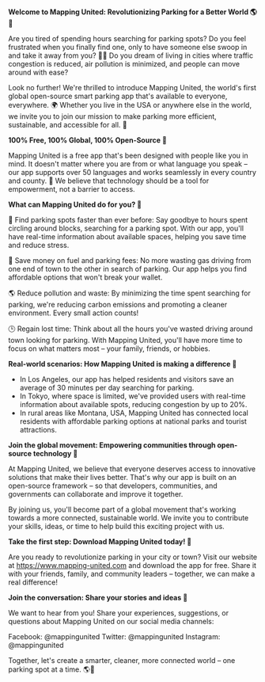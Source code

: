**Welcome to Mapping United: Revolutionizing Parking for a Better World 🌎💨**

Are you tired of spending hours searching for parking spots? Do you feel frustrated when you finally find one, only to have someone else swoop in and take it away from you? 🤦‍♀️ Do you dream of living in cities where traffic congestion is reduced, air pollution is minimized, and people can move around with ease?

Look no further! We're thrilled to introduce Mapping United, the world's first global open-source smart parking app that's available to everyone, everywhere. 🌍 Whether you live in the USA or anywhere else in the world, we invite you to join our mission to make parking more efficient, sustainable, and accessible for all. 🎉

**100% Free, 100% Global, 100% Open-Source 🤝**

Mapping United is a free app that's been designed with people like you in mind. It doesn't matter where you are from or what language you speak – our app supports over 50 languages and works seamlessly in every country and county. 💬 We believe that technology should be a tool for empowerment, not a barrier to access.

**What can Mapping United do for you? 🤔**

🚗 Find parking spots faster than ever before: Say goodbye to hours spent circling around blocks, searching for a parking spot. With our app, you'll have real-time information about available spaces, helping you save time and reduce stress.

💸 Save money on fuel and parking fees: No more wasting gas driving from one end of town to the other in search of parking. Our app helps you find affordable options that won't break your wallet.

🌎 Reduce pollution and waste: By minimizing the time spent searching for parking, we're reducing carbon emissions and promoting a cleaner environment. Every small action counts!

🕒 Regain lost time: Think about all the hours you've wasted driving around town looking for parking. With Mapping United, you'll have more time to focus on what matters most – your family, friends, or hobbies.

**Real-world scenarios: How Mapping United is making a difference 🌟**

* In Los Angeles, our app has helped residents and visitors save an average of 30 minutes per day searching for parking.
* In Tokyo, where space is limited, we've provided users with real-time information about available spots, reducing congestion by up to 20%.
* In rural areas like Montana, USA, Mapping United has connected local residents with affordable parking options at national parks and tourist attractions.

**Join the global movement: Empowering communities through open-source technology 🌈**

At Mapping United, we believe that everyone deserves access to innovative solutions that make their lives better. That's why our app is built on an open-source framework – so that developers, communities, and governments can collaborate and improve it together.

By joining us, you'll become part of a global movement that's working towards a more connected, sustainable world. We invite you to contribute your skills, ideas, or time to help build this exciting project with us.

**Take the first step: Download Mapping United today! 🎉**

Are you ready to revolutionize parking in your city or town? Visit our website at https://www.mapping-united.com and download the app for free. Share it with your friends, family, and community leaders – together, we can make a real difference!

**Join the conversation: Share your stories and ideas 📱**

We want to hear from you! Share your experiences, suggestions, or questions about Mapping United on our social media channels:

Facebook: @mappingunited
Twitter: @mappingunited
Instagram: @mappingunited

Together, let's create a smarter, cleaner, more connected world – one parking spot at a time. 🌎💪
